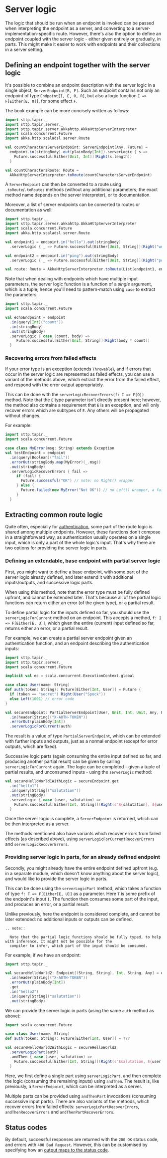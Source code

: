 # Server logic

The logic that should be run when an endpoint is invoked can be passed when interpreting the endpoint as a server, and
converting to a server-implementation-specific route. However, there's also the option to define an endpoint
coupled with the server logic - either given entirely or gradually, in parts. This might make it easier to work with
endpoints and their collections in a server setting.

## Defining an endpoint together with the server logic

It's possible to combine an endpoint description with the server logic in a single object,
`ServerEndpoint[R, F]`. Such an endpoint contains not only an endpoint of type `Endpoint[I, E, O, R]`, but
also a logic function `I => F[Either[E, O]]`, for some effect `F`.

The book example can be more concisely written as follows:

```scala mdoc:compile-only
import sttp.tapir._
import sttp.tapir.server._
import sttp.tapir.server.akkahttp.AkkaHttpServerInterpreter
import scala.concurrent.Future
import akka.http.scaladsl.server.Route

val countCharactersServerEndpoint: ServerEndpoint[Any, Future] =
  endpoint.in(stringBody).out(plainBody[Int]).serverLogic { s =>
    Future.successful[Either[Unit, Int]](Right(s.length))
  }

val countCharactersRoute: Route = 
  AkkaHttpServerInterpreter.toRoute(countCharactersServerEndpoint)
```

A `ServerEndpoint` can then be converted to a route using `.toRoute`/`.toRoutes` methods (without any additional
parameters; the exact method name depends on the server interpreter), or to documentation.

Moreover, a list of server endpoints can be converted to routes or documentation as well:

```scala mdoc:compile-only
import sttp.tapir._
import sttp.tapir.server.akkahttp.AkkaHttpServerInterpreter
import scala.concurrent.Future
import akka.http.scaladsl.server.Route

val endpoint1 = endpoint.in("hello").out(stringBody)
  .serverLogic { _ => Future.successful[Either[Unit, String]](Right("world")) }

val endpoint2 = endpoint.in("ping").out(stringBody)
  .serverLogic { _ => Future.successful[Either[Unit, String]](Right("pong")) }

val route: Route = AkkaHttpServerInterpreter.toRoute(List(endpoint1, endpoint2))
```

Note that when dealing with endpoints which have multiple input parameters, the server logic function is a function
of a *single* argument, which is a tuple; hence you'll need to pattern-match using `case` to extract the parameters:

```scala mdoc:compile-only
import sttp.tapir._
import scala.concurrent.Future

val echoEndpoint = endpoint
  .in(query[Int]("count"))
  .in(stringBody)
  .out(stringBody)
  .serverLogic { case (count, body) =>
     Future.successful[Either[Unit, String]](Right(body * count))
  }
```

### Recovering errors from failed effects

If your error type is an exception (extends `Throwable`), and if errors that occur in the server logic are represented
as failed effects, you can use a variant of the methods above, which extract the error from the failed effect, and
respond with the error output appropriately.

This can be done with the `serverLogicRecoverErrors(f: I => F[O])` method. Note that the `E` type parameter isn't
directly present here; however, the method also contains a requirement that `E` is an exception, and will only recover
errors which are subtypes of `E`. Any others will be propagated without changes.

For example:

```scala mdoc:compile-only
import sttp.tapir._
import scala.concurrent.Future

case class MyError(msg: String) extends Exception
val testEndpoint = endpoint
  .in(query[Boolean]("fail"))
  .errorOut(stringBody.map(MyError)(_.msg))
  .out(stringBody)
  .serverLogicRecoverErrors { fail =>
     if (fail) {
       Future.successful("OK") // note: no Right() wrapper
     } else {
       Future.failed(new MyError("Not OK")) // no Left() wrapper, a failed future
     }
  }
```

## Extracting common route logic

Quite often, especially for [authentication](../endpoint/auth.md), some part of the route logic is shared among
multiple endpoints. However, these functions don't compose in a straightforward way, as authentication usually operates
on a single input, which is only a part of the whole logic's input. That's why there are two options for providing
the server logic in parts.

### Defining an extendable, base endpoint with partial server logic
 
First, you might want to define a base endpoint, with some part of the server logic already defined, and later
extend it with additional inputs/outputs, and successive logic parts.

When using this method, note that the error type must be fully defined upfront, and cannot be extended later. That's
because all of the partial logic functions can return either an error (of the given type), or a partial result.

To define partial logic for the inputs defined so far, you should use the `serverLogicForCurrent` method on an
endpoint. This accepts a method, `f: I => F[Either[E, U]]`, which given the entire (current) input defined so far,
returns either an error, or a partial result.

For example, we can create a partial server endpoint given an authentication function, and an endpoint describing
the authentication inputs:

```scala mdoc:silent
import sttp.tapir._
import sttp.tapir.server._
import scala.concurrent.Future

implicit val ec = scala.concurrent.ExecutionContext.global

case class User(name: String)
def auth(token: String): Future[Either[Int, User]] = Future {
  if (token == "secret") Right(User("Spock"))
  else Left(1001) // error code
}

val secureEndpoint: PartialServerEndpoint[User, Unit, Int, Unit, Any, Future] = endpoint
  .in(header[String]("X-AUTH-TOKEN"))
  .errorOut(plainBody[Int])
  .serverLogicForCurrent(auth)
```

The result is a value of type `PartialServerEndpoint`, which can be extended with further inputs and outputs, just
as a normal endpoint (except for error outputs, which are fixed). 

Successive logic parts (again consuming the entire input defined so far, and producing another partial result) can
be given by calling `serverLogicForCurrent` again. The logic can be completed - given a tuple of partial results,
and unconsumed inputs - using the `serverLogic` method:

```scala mdoc:compile-only
val secureHelloWorld1WithLogic = secureEndpoint.get
  .in("hello1")
  .in(query[String]("salutation"))
  .out(stringBody)
  .serverLogic { case (user, salutation) =>
    Future.successful[Either[Int, String]](Right(s"${salutation}, ${user.name}!"))
  }
```                    

Once the server logic is complete, a `ServerEndpoint` is returned, which can be then interpreted as a server.

The methods mentioned also have variants which recover errors from failed effects (as described above), using
`serverLogicForCurrentRecoverErrors` and `serverLogicRecoverErrors`.

### Providing server logic in parts, for an already defined endpoint

Secondly, you might already have the entire endpoint defined upfront (e.g. in a separate module, which
doesn't know anything about the server logic), and would like to provide the server logic in parts.

This can be done using the `serverLogicPart` method, which takes a function of type `f: T => F[Either[E, U]]` as
a parameter. Here `T` is some prefix of the endpoint's input `I`. The function then consumes some part of the input,
and produces an error, or a partial result.

Unlike previously, here the endpoint is considered complete, and cannot be later extended: no additional inputs
or outputs can be defined. 

```eval_rst
.. note::

  Note that the partial logic functions should be fully typed, to help with inference. It might not be possible for the
  compiler to infer, which part of the input should be consumed.
```

For example, if we have an endpoint:

```scala mdoc:silent:reset
import sttp.tapir._

val secureHelloWorld2: Endpoint[(String, String), Int, String, Any] = endpoint
  .in(header[String]("X-AUTH-TOKEN"))
  .errorOut(plainBody[Int])
  .get
  .in("hello2")
  .in(query[String]("salutation"))
  .out(stringBody)
```

We can provide the server logic in parts (using the same `auth` method as above):

```scala mdoc:compile-only
import scala.concurrent.Future

case class User(name: String)
def auth(token: String): Future[Either[Int, User]] = ???

val secureHelloWorld2WithLogic = secureHelloWorld2
  .serverLogicPart(auth)
  .andThen { case (user, salutation) =>
    Future.successful[Either[Int, String]](Right(s"$salutation, ${user.name}!"))
  }
```
 
Here, we first define a single part using `serverLogicPart`, and then complete the logic (consuming the remaining 
inputs) using `andThen`. The result is, like previously, a `ServerEndpoint`, which can be interpreted as a server.

Multiple parts can be provided using `andThenPart` invocations (consuming successive input parts). There are also
variants of the methods, which recover errors from failed effects: `serverLogicPartRecoverErrors`, 
`andThenRecoverErrors` and `andThenPartRecoverErrors`.

## Status codes

By default, successful responses are returned with the `200 OK` status code, and errors with `400 Bad Request`. However,
this can be customised by specifying how an [output maps to the status code](../endpoint/statuscodes.md).
